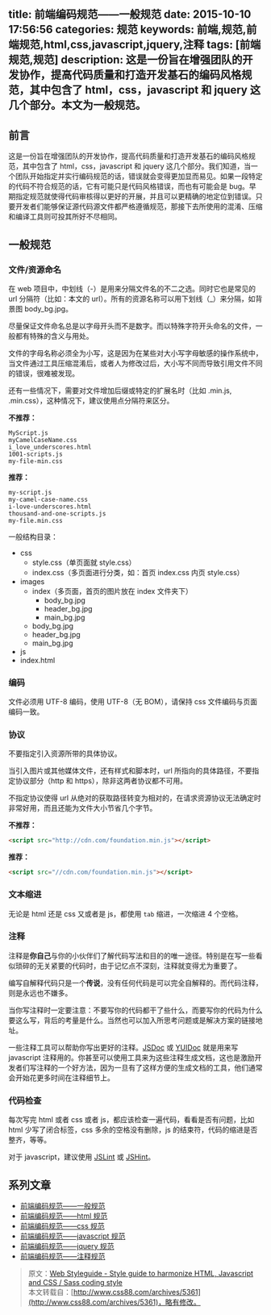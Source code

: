 title: 前端编码规范——一般规范
date: 2015-10-10 17:56:56
categories: 规范
keywords: 前端,规范,前端规范,html,css,javascript,jquery,注释
tags: [前端规范,规范]
description: 这是一份旨在增强团队的开发协作，提高代码质量和打造开发基石的编码风格规范，其中包含了 html，css，javascript 和 jquery 这几个部分。本文为一般规范。
---

## 前言 ##

这是一份旨在增强团队的开发协作，提高代码质量和打造开发基石的编码风格规范，其中包含了 html，css，javascript 和 jquery 这几个部分。我们知道，当一个团队开始指定并实行编码规范的话，错误就会变得更加显而易见。如果一段特定的代码不符合规范的话，它有可能只是代码风格错误，而也有可能会是 bug。早期指定规范就使得代码审核得以更好的开展，并且可以更精确的地定位到错误。只要开发者们能够保证源代码源文件都严格遵循规范，那接下去所使用的混淆、压缩和编译工具则可投其所好不尽相同。

## 一般规范 ##

### 文件/资源命名 ###

在 web 项目中，中划线（-）是用来分隔文件名的不二之选。同时它也是常见的 url 分隔符（比如：本文的 url）。所有的资源名称可以用下划线（_）来分隔，如背景图 body_bg.jpg。

尽量保证文件命名总是以字母开头而不是数字。而以特殊字符开头命名的文件，一般都有特殊的含义与用处。

文件的字母名称必须全为小写，这是因为在某些对大小写字母敏感的操作系统中，当文件通过工具压缩混淆后，或者人为修改过后，大小写不同而导致引用文件不同的错误，很难被发现。

还有一些情况下，需要对文件增加后缀或特定的扩展名时（比如 .min.js, .min.css），这种情况下，建议使用点分隔符来区分。

**不推荐：**

```
MyScript.js
myCamelCaseName.css
i_love_underscores.html
1001-scripts.js
my-file-min.css
```

**推荐：**

```
my-script.js
my-camel-case-name.css
i-love-underscores.html
thousand-and-one-scripts.js
my-file.min.css
```

一般结构目录：

- css
	- style.css（单页面就 style.css）
	- index.css（多页面进行分类，如：首页 index.css 内页 style.css）
- images
	- index（多页面，首页的图片放在 index 文件夹下）
		- body_bg.jpg
		- header_bg.jpg
		- main_bg.jpg
	- body_bg.jpg
	- header_bg.jpg
	- main_bg.jpg
- js
- index.html

### 编码 ###

文件必须用 UTF-8 编码，使用 UTF-8（无 BOM），请保持 css 文件编码与页面编码一致。

### 协议 ###

不要指定引入资源所带的具体协议。

当引入图片或其他媒体文件，还有样式和脚本时，url 所指向的具体路径，不要指定协议部分（http 和 https），除非这两者协议都不可用。

不指定协议使得 url 从绝对的获取路径转变为相对的，在请求资源协议无法确定时非常好用，而且还能为文件大小节省几个字节。

**不推荐：**

``` html
<script src="http://cdn.com/foundation.min.js"></script>
```

**推荐：**

``` html
<script src="//cdn.com/foundation.min.js"></script>
```

### 文本缩进 ###

无论是 html 还是 css 又或者是 js，都使用 `tab` 缩进，一次缩进 4 个空格。

### 注释 ###

注释是**你自己**与你的小伙伴们了解代码写法和目的的唯一途径。特别是在写一些看似琐碎的无关紧要的代码时，由于记忆点不深刻，注释就变得尤为重要了。

编写自解释代码只是一个**传说**，没有任何代码是可以完全自解释的。而代码注释，则是永远也不嫌多。

当你写注释时一定要注意：不要写你的代码都干了些什么，而要写你的代码为什么要这么写，背后的考量是什么。当然也可以加入所思考问题或是解决方案的链接地址。

一些注释工具可以帮助你写出更好的注释。[JSDoc](http://usejsdoc.org/) 或 [YUIDoc](http://yui.github.io/yuidoc/) 就是用来写 javascript 注释用的。你甚至可以使用工具来为这些注释生成文档，这也是激励开发者们写注释的一个好方法，因为一旦有了这样方便的生成文档的工具，他们通常会开始花更多时间在注释细节上。

### 代码检查 ###

每次写完 html 或者 css 或者 js，都应该检查一遍代码，看看是否有问题，比如 html 少写了闭合标签，css 多余的空格没有删除，js 的结束符，代码的缩进是否整齐，等等。

对于 javascript，建议使用 [JSLint](http://www.jslint.com/) 或 [JSHint](http://jshint.com/)。

## 系列文章 ##

- [前端编码规范——一般规范](/2015/10/front-end-code-specification-general.html)
- [前端编码规范——html 规范](/2015/10/front-end-code-specification-html.html)
- [前端编码规范——css 规范](/2015/10/front-end-code-specification-css.html)
- [前端编码规范——javascript 规范](/2015/10/front-end-code-specification-javascript.html)
- [前端编码规范——jquery 规范](/2015/10/front-end-code-specification-jquery.html)
- [前端编码规范——注释规范](/2015/10/front-end-code-specification-comment.html)

> 原文：[Web Styleguide - Style guide to harmonize HTML, Javascript and CSS / Sass coding style](https://github.com/gionkunz/chartist-js/blob/develop/CODINGSTYLE.md)  
> 本文转载自：[http://www.css88.com/archives/5361](http://www.css88.com/archives/5361)，略有修改。